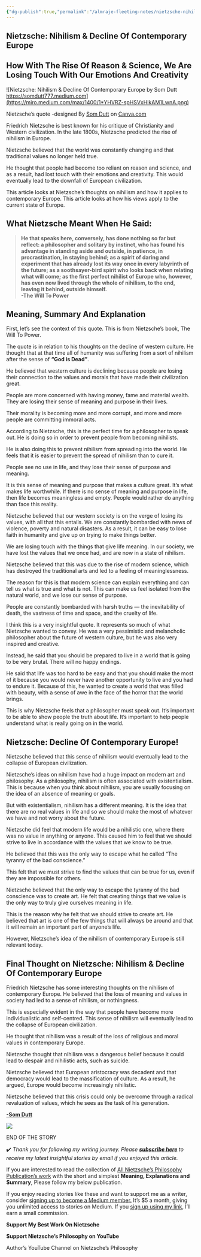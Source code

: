 ```yaml
---
{"dg-publish":true,"permalink":"/almraje-fleeting-notes/nietzsche-nihilism-and-decline-of-contemporary-europe-by-som-dutt-nietzsche-s-philosophy-oct-2022-medium/"}
---
```


## Nietzsche: Nihilism & Decline Of Contemporary Europe

## How With The Rise Of Reason & Science, We Are Losing Touch With Our Emotions And Creativity

![Nietzsche: Nihilism & Decline Of Contemporary Europe by Som Dutt https://somdutt777.medium.com](https://miro.medium.com/max/1400/1*YHVRZ-spHSVxHIkAM1LwnA.png)

Nietzsche’s quote -designed By [Som Dutt](https://somdutt777.medium.com/) on [Canva.com](https://www.canva.com/)

Friedrich Nietzsche is best known for his critique of Christianity and Western civilization. In the late 1800s, Nietzsche predicted the rise of nihilism in Europe.

Nietzsche believed that the world was constantly changing and that traditional values no longer held true.

He thought that people had become too reliant on reason and science, and as a result, had lost touch with their emotions and creativity. This would eventually lead to the downfall of European civilization.

This article looks at Nietzsche’s thoughts on nihilism and how it applies to contemporary Europe. This article looks at how his views apply to the current state of Europe.

## What Nietzsche Meant When He Said:

> **He that speaks here, conversely, has done nothing so far but reflect: a philosopher and solitary by instinct, who has found his advantage in standing aside and outside, in patience, in procrastination, in staying behind; as a spirit of daring and experiment that has already lost its way once in every labyrinth of the future; as a soothsayer-bird spirit who looks back when relating what will come; as the first perfect nihilist of Europe who, however, has even now lived through the whole of nihilism, to the end, leaving it behind, outside himself.  
> \-The Will To Power**

## Meaning, Summary And Explanation

First, let’s see the context of this quote. This is from Nietzsche’s book, The Will To Power.

The quote is in relation to his thoughts on the decline of western culture. He thought that at that time all of humanity was suffering from a sort of nihilism after the sense of **“God is Dead”**.

He believed that western culture is declining because people are losing their connection to the values and morals that have made their civilization great.

People are more concerned with having money, fame and material wealth. They are losing their sense of meaning and purpose in their lives.

Their morality is becoming more and more corrupt, and more and more people are committing immoral acts.

According to Nietzsche, this is the perfect time for a philosopher to speak out. He is doing so in order to prevent people from becoming nihilists.

He is also doing this to prevent nihilism from spreading into the world. He feels that it is easier to prevent the spread of nihilism than to cure it.

People see no use in life, and they lose their sense of purpose and meaning.

It is this sense of meaning and purpose that makes a culture great. It’s what makes life worthwhile. If there is no sense of meaning and purpose in life, then life becomes meaningless and empty. People would rather do anything than face this reality.

Nietzsche believed that our western society is on the verge of losing its values, with all that this entails. We are constantly bombarded with news of violence, poverty and natural disasters. As a result, it can be easy to lose faith in humanity and give up on trying to make things better.

We are losing touch with the things that give life meaning. In our society, we have lost the values that we once had, and are now in a state of nihilism.

Nietzsche believed that this was due to the rise of modern science, which has destroyed the traditional arts and led to a feeling of meaninglessness.

The reason for this is that modern science can explain everything and can tell us what is true and what is not. This can make us feel isolated from the natural world, and we lose our sense of purpose.

People are constantly bombarded with harsh truths — the inevitability of death, the vastness of time and space, and the cruelty of life.

I think this is a very insightful quote. It represents so much of what Nietzsche wanted to convey. He was a very pessimistic and melancholic philosopher about the future of western culture, but he was also very inspired and creative.

Instead, he said that you should be prepared to live in a world that is going to be very brutal. There will no happy endings.

He said that life was too hard to be easy and that you should make the most of it because you would never have another opportunity to live and you had to endure it. Because of this, he wanted to create a world that was filled with beauty, with a sense of awe in the face of the horror that the world brings.

This is why Nietzsche feels that a philosopher must speak out. It’s important to be able to show people the truth about life. It’s important to help people understand what is really going on in the world.

## Nietzsche: Decline Of Contemporary Europe!

Nietzsche believed that this sense of nihilism would eventually lead to the collapse of European civilization.

Nietzsche’s ideas on nihilism have had a huge impact on modern art and philosophy. As a philosophy, nihilism is often associated with existentialism. This is because when you think about nihilism, you are usually focusing on the idea of an absence of meaning or goals.

But with existentialism, nihilism has a different meaning. It is the idea that there are no real values in life and so we should make the most of whatever we have and not worry about the future.

Nietzsche did feel that modern life would be a nihilistic one, where there was no value in anything or anyone. This caused him to feel that we should strive to live in accordance with the values that we know to be true.

He believed that this was the only way to escape what he called “The tyranny of the bad conscience.”

This felt that we must strive to find the values that can be true for us, even if they are impossible for others.

Nietzsche believed that the only way to escape the tyranny of the bad conscience was to create art. He felt that creating things that we value is the only way to truly give ourselves meaning in life.

This is the reason why he felt that we should strive to create art. He believed that art is one of the few things that will always be around and that it will remain an important part of anyone’s life.

However, Nietzsche’s idea of the nihilism of contemporary Europe is still relevant today.

## Final Thought on Nietzsche: Nihilism & Decline Of Contemporary Europe

Friedrich Nietzsche has some interesting thoughts on the nihilism of contemporary Europe. He believed that the loss of meaning and values in society had led to a sense of nihilism, or nothingness.

This is especially evident in the way that people have become more individualistic and self-centred. This sense of nihilism will eventually lead to the collapse of European civilization.

He thought that nihilism was a result of the loss of religious and moral values in contemporary Europe.

Nietzsche thought that nihilism was a dangerous belief because it could lead to despair and nihilistic acts, such as suicide.

Nietzsche believed that European aristocracy was decadent and that democracy would lead to the massification of culture. As a result, he argued, Europe would become increasingly nihilistic.

Nietzsche believed that this crisis could only be overcome through a radical revaluation of values, which he sees as the task of his generation.

[**\-Som Dutt**](https://somdutt777.medium.com/)

![](https://miro.medium.com/proxy/0*jsnnjfbJMemTMlV9.png)

END OF THE STORY

✔️ *Thank you for following my writing journey. Please* [***subscribe here***](https://somdutt777.medium.com/subscribe) *to receive my latest insightful stories by email if you enjoyed this article.*

If you are interested to read the collection of [All Nietzsche’s Philosophy Publication’s work](https://medium.com/nietzsches-philosophy) with the short and simplest **Meaning, Explanations and Summary**, Please follow my below publication.

If you enjoy reading stories like these and want to support me as a writer, consider [signing up to become a Medium member.](https://somdutt777.medium.com/membership) It’s $5 a month, giving you unlimited access to stories on Medium. If you [sign up using my link](https://somdutt777.medium.com/membership), I’ll earn a small commission.

**Support My Best Work On Nietzsche**

**Support Nietzsche’s Philosophy on YouTube**

Author’s YouTube Channel on Nietzsche’s Philosophy